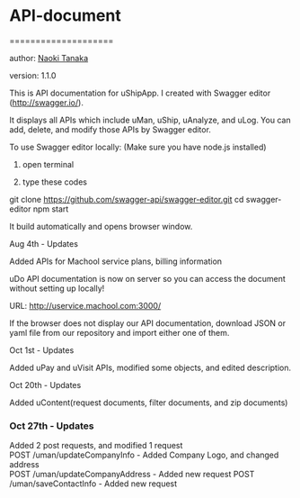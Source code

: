 # API-document
====================

author: [Naoki Tanaka](naoki.tanaka@machool.com)

version: 1.1.0

This is API documentation for uShipApp. I created with Swagger editor (http://swagger.io/). 

It displays all APIs which include uMan, uShip, uAnalyze, and uLog.
You can add, delete, and modify those APIs by Swagger editor.


To use Swagger editor locally:
(Make sure you have node.js installed)


1. open terminal
 

2. type these codes


git clone https://github.com/swagger-api/swagger-editor.git
cd swagger-editor
npm start


It build automatically and opens browser window.

Aug 4th - Updates

Added APIs for Machool service plans, billing information

uDo API documentation is now on server so you can access the document without setting up locally!

URL: http://uservice.machool.com:3000/

If the browser does not display our API documentation, download JSON or yaml file from our repository and import either one of them. 


Oct 1st - Updates

Added uPay and uVisit APIs, modified some objects, and edited description.  

Oct 20th - Updates

Added uContent(request documents, filter documents, and zip documents)

<h3>Oct 27th - Updates</h3>

Added 2 post requests, and modified 1 request<br>
POST /uman/updateCompanyInfo - Added Company Logo, and changed address<br>
POST /uman/updateCompanyAddress - Added new request
POST /uman/saveContactInfo - Added new request
